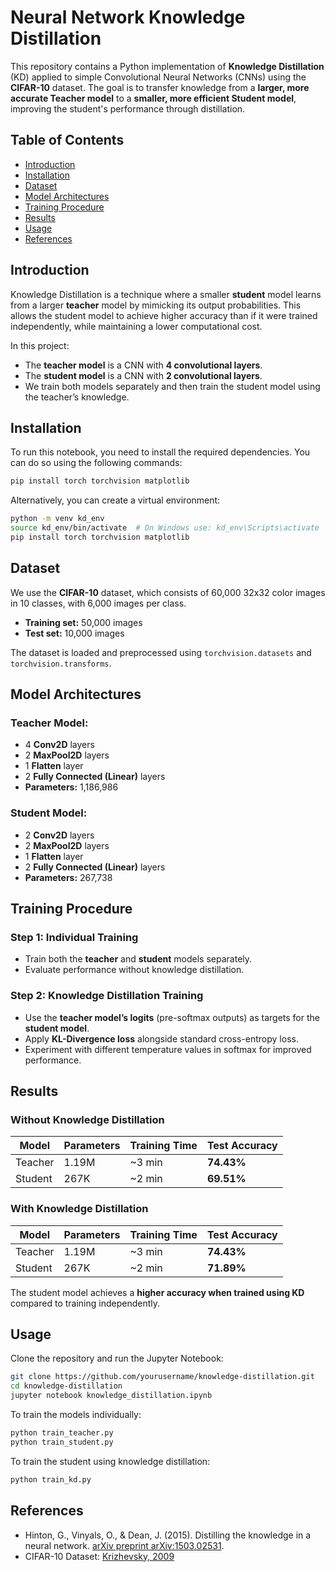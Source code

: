 # Neural Network Knowledge Distillation

This repository contains a Python implementation of **Knowledge Distillation** (KD) applied to simple Convolutional Neural Networks (CNNs) using the **CIFAR-10** dataset. The goal is to transfer knowledge from a **larger, more accurate Teacher model** to a **smaller, more efficient Student model**, improving the student's performance through distillation.

## Table of Contents

- [Introduction](#introduction)
- [Installation](#installation)
- [Dataset](#dataset)
- [Model Architectures](#model-architectures)
- [Training Procedure](#training-procedure)
- [Results](#results)
- [Usage](#usage)
- [References](#references)

## Introduction

Knowledge Distillation is a technique where a smaller **student** model learns from a larger **teacher** model by mimicking its output probabilities. This allows the student model to achieve higher accuracy than if it were trained independently, while maintaining a lower computational cost.

In this project:

- The **teacher model** is a CNN with **4 convolutional layers**.
- The **student model** is a CNN with **2 convolutional layers**.
- We train both models separately and then train the student model using the teacher’s knowledge.

## Installation

To run this notebook, you need to install the required dependencies. You can do so using the following commands:

```bash
pip install torch torchvision matplotlib
```

Alternatively, you can create a virtual environment:

```bash
python -m venv kd_env
source kd_env/bin/activate  # On Windows use: kd_env\Scripts\activate
pip install torch torchvision matplotlib
```

## Dataset

We use the **CIFAR-10** dataset, which consists of 60,000 32x32 color images in 10 classes, with 6,000 images per class.

- **Training set:** 50,000 images
- **Test set:** 10,000 images

The dataset is loaded and preprocessed using `torchvision.datasets` and `torchvision.transforms`.

## Model Architectures

### Teacher Model:

- 4 **Conv2D** layers
- 2 **MaxPool2D** layers
- 1 **Flatten** layer
- 2 **Fully Connected (Linear)** layers
- **Parameters:** 1,186,986

### Student Model:

- 2 **Conv2D** layers
- 2 **MaxPool2D** layers
- 1 **Flatten** layer
- 2 **Fully Connected (Linear)** layers
- **Parameters:** 267,738

## Training Procedure

### Step 1: Individual Training

- Train both the **teacher** and **student** models separately.
- Evaluate performance without knowledge distillation.

### Step 2: Knowledge Distillation Training

- Use the **teacher model’s logits** (pre-softmax outputs) as targets for the **student model**.
- Apply **KL-Divergence loss** alongside standard cross-entropy loss.
- Experiment with different temperature values in softmax for improved performance.

## Results

### Without Knowledge Distillation

| Model   | Parameters | Training Time | Test Accuracy |
| ------- | ---------- | ------------- | ------------- |
| Teacher | 1.19M      | \~3 min       | **74.43%**    |
| Student | 267K       | \~2 min       | **69.51%**    |

### With Knowledge Distillation

| Model   | Parameters | Training Time | Test Accuracy |
| ------- | ---------- | ------------- | ------------- |
| Teacher | 1.19M      | \~3 min       | **74.43%**    |
| Student | 267K       | \~2 min       | **71.89%**    |

The student model achieves a **higher accuracy when trained using KD** compared to training independently.

## Usage

Clone the repository and run the Jupyter Notebook:

```bash
git clone https://github.com/yourusername/knowledge-distillation.git
cd knowledge-distillation
jupyter notebook knowledge_distillation.ipynb
```

To train the models individually:

```python
python train_teacher.py
python train_student.py
```

To train the student using knowledge distillation:

```python
python train_kd.py
```

## References

- Hinton, G., Vinyals, O., & Dean, J. (2015). Distilling the knowledge in a neural network. [arXiv preprint arXiv:1503.02531](https://arxiv.org/abs/1503.02531).
- CIFAR-10 Dataset: [Krizhevsky, 2009](https://www.cs.toronto.edu/~kriz/cifar.html)
